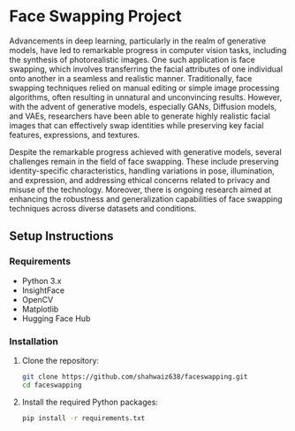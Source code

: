 # Face Swapping Project

Advancements in deep learning, particularly in the realm of generative models, have led to remarkable progress in computer vision tasks, including the synthesis of photorealistic images. One such application is face swapping, which involves transferring the facial attributes of one individual onto another in a seamless and realistic manner. Traditionally, face swapping techniques relied on manual editing or simple image processing algorithms, often resulting in unnatural and unconvincing results. However, with the advent of generative models, especially GANs, Diffusion models, and VAEs, researchers have been able to generate highly realistic facial images that can effectively swap identities while preserving key facial features, expressions, and textures.

Despite the remarkable progress achieved with generative models, several challenges remain in the field of face swapping. These include preserving identity-specific characteristics, handling variations in pose, illumination, and expression, and addressing ethical concerns related to privacy and misuse of the technology. Moreover, there is ongoing research aimed at enhancing the robustness and generalization capabilities of face swapping techniques across diverse datasets and conditions.

## Setup Instructions

### Requirements

- Python 3.x
- InsightFace
- OpenCV
- Matplotlib
- Hugging Face Hub

### Installation

1. Clone the repository:

    ```sh
    git clone https://github.com/shahwaiz638/faceswapping.git
    cd faceswapping
    ```

2. Install the required Python packages:

    ```sh
    pip install -r requirements.txt
    ```



